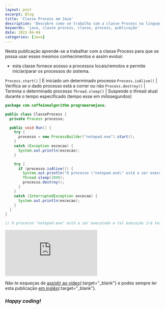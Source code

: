 ```yaml
---
layout: post
excerpt: Blog
title: 'Classe Process em Java'
description: 'Descobre como se trabalha com a classe Process na linguagem de programação Java. Obtém respostas às tuas dúvidas com a teoria e os exemplos apresentados.'
keywords: 'java, classe process, classe, process, publicação'
date: 2022-04-04
categories: [Java]
---
```


Nesta publicação aprende-se a trabalhar com a classe Process para que se possa usar esses mesmos conhecimentos e assim evoluir.

- esta classe fornece acesso a processos locais/remotos e permite iniciar/parar os processos do sistema.

`Process.start()` | É iniciado um determinado processo
`Process.isAlive()` | Verifica se o dado processo está a correr ou não
`Process.destroy()` | Termina o determinado processo
`Thread.sleep()` | Suspende o thread atual durante o tempo especificado (tempo esse em milissegundos)

```java
package com.caffeinealgorithm.programaremjava;

public class ClasseProcess {
  private Process processo;

  public void Run() {
    try {
      processo = new ProcessBuilder("notepad.exe").start();
    }
    catch (Exception excecao) {
      System.out.println(excecao);
    }

    try {
      if (processo.isAlive()) {
        System.out.println("O processo \"notepad.exe\" está a ser executado e tal execução irá terminar em cerca de três segundos.");
        Thread.sleep(3000);
        processo.destroy();
      }
    }
    catch (InterruptedException excecao) {
      System.out.println(excecao);
    }
  }
}

// O processo "notepad.exe" está a ser executado e tal execução irá terminar em cerca de três segundos.
```

<div class="video-container">
  <iframe src="https://www.youtube.com/embed/rd4_ShKKqAo" frameborder="0" allowfullscreen></iframe>
</div>

Não te esqueças de [assistir ao vídeo](https://youtu.be/rd4_ShKKqAo){:target="\_blank"} e podes sempre ler esta publicação [em inglês](https://nelsonsilvadev.com/blog/process-class-in-java/){:target="\_blank"}.

### _Happy coding!_
